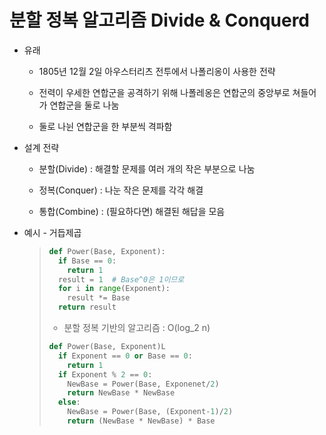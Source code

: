 # 분할 정복 알고리즘 Divide & Conquerd

- 유래
  
  - 1805년 12월 2일 아우스터리츠 전투에서 나폴리옹이 사용한 전략
  
  - 전력이 우세한 연합군을 공격하기 위해 나폴레옹은 연합군의 중앙부로 쳐들어가 연합군을 둘로 나눔
  
  - 둘로 나뉜 연합군을 한 부분씩 격파함

- 설계 전략
  
  - 분할(Divide) : 해결할 문제를 여러 개의 작은 부분으로 나눔
  
  - 정복(Conquer) : 나눈 작은 문제를 각각 해결
  
  - 통합(Combine) : (필요하다면) 해결된 해답을 모음

- 예시 - 거듭제곱
  
  > ```python
  > def Power(Base, Exponent):
  >   if Base == 0:
  >     return 1
  >   result = 1  # Base^0은 1이므로
  >   for i in range(Exponent):
  >     result *= Base
  >   return result
  > ```
  > 
  > - 분할 정복 기반의 알고리즘 : O(log_2 n)
  > 
  > ```python
  > def Power(Base, Exponent)L
  >   if Exponent == 0 or Base == 0:
  >     return 1
  >   if Exponent % 2 == 0:
  >     NewBase = Power(Base, Exponenet/2)
  >     return NewBase * NewBase
  >   else:
  >     NewBase = Power(Base, (Exponent-1)/2)
  >     return (NewBase * NewBase) * Base
  > ```
